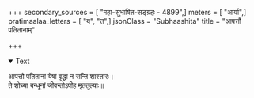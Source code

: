 +++
secondary_sources = [ "महा-सुभाषित-सङ्ग्रहः - 4899",]
meters = [ "आर्या",]
pratimaalaa_letters = [ "य", "त",]
jsonClass = "Subhaashita"
title = "आपत्तौ पतितानाम्"

+++

<details open><summary>Text</summary>

आपत्तौ पतितानां येषां वृद्धा न सन्ति शास्तारः।  
ते शोच्या बन्धूनां जीवन्तोऽपीह मृततुल्याः॥
</details>
